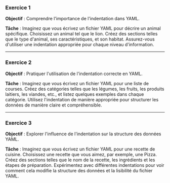 


### Exercice 1
**Objectif** :
Comprendre l'importance de l'indentation dans YAML.

**Tâche** :
Imaginez que vous écrivez un fichier YAML pour décrire un animal spécifique. Choisissez un animal tel que le lion.
Créez des sections telles que le type d'animal, ses caractéristiques, et son habitat. Assurez-vous d'utiliser une indentation appropriée pour chaque niveau d'information.

----------------------------------------
### Exercice 2
**Objectif** :
Pratiquer l'utilisation de l'indentation correcte en YAML.

**Tâche** :
Imaginez que vous écrivez un fichier YAML pour une liste de courses. Créez des catégories telles que les légumes, les fruits, les produits laitiers, les viandes, etc., et listez quelques exemples dans chaque catégorie. Utilisez l'indentation de manière appropriée pour structurer les données de manière claire et compréhensible.

----------------------------------------------------
### Exercice 3
**Objectif** :
Explorer l'influence de l'indentation sur la structure des données YAML.

**Tâche** :
Imaginez que vous écrivez un fichier YAML pour une recette de cuisine. Choisissez une recette que vous aimez, par exemple, une Pizza. Créez des sections telles que le nom de la recette, les ingrédients et les étapes de préparation. Expérimentez avec différentes indentations pour voir comment cela modifie la structure des données et la lisibilité du fichier YAML.
